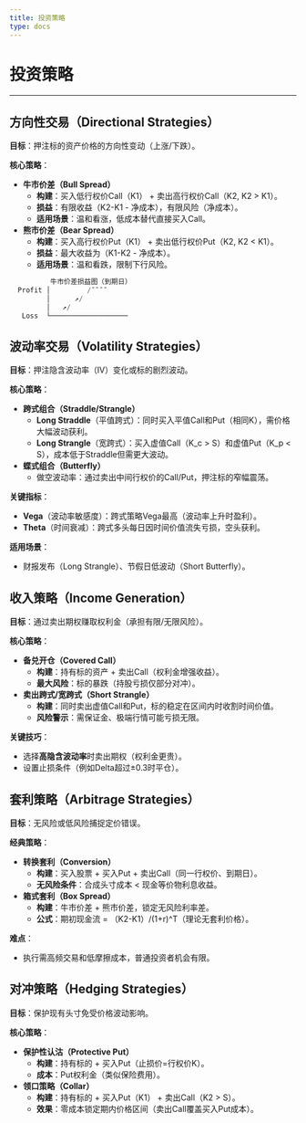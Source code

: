 ```yaml
---
title: 投资策略
type: docs
---
```


# 投资策略

---

## **方向性交易（Directional Strategies）**

**目标**：押注标的资产价格的方向性变动（上涨/下跌）。

**核心策略**：

- **牛市价差（Bull Spread）**
    - **构建**：买入低行权价Call（K1） + 卖出高行权价Call（K2, K2 > K1）。
    - **损益**：有限收益（K2-K1 - 净成本），有限风险（净成本）。
    - **适用场景**：温和看涨，低成本替代直接买入Call。
- **熊市价差（Bear Spread）**
    - **构建**：买入高行权价Put（K1） + 卖出低行权价Put（K2, K2 < K1）。
    - **损益**：最大收益为（K1-K2 - 净成本）。
    - **适用场景**：温和看跌，限制下行风险。

```jsx
          牛市价差损益图（到期日）  
  Profit │         /¯¯¯¯  
         │      ↗/  
         │   ↗/  
   Loss  └───────────────────  
```

## **波动率交易（Volatility Strategies）**

**目标**：押注隐含波动率（IV）变化或标的剧烈波动。

**核心策略**：

- **跨式组合（Straddle/Strangle）**
    - **Long Straddle**（平值跨式）：同时买入平值Call和Put（相同K），需价格大幅波动获利。
    - **Long Strangle**（宽跨式）：买入虚值Call（K_c > S）和虚值Put（K_p < S），成本低于Straddle但需更大波动。
- **蝶式组合（Butterfly）**
    - 做空波动率：通过卖出中间行权价的Call/Put，押注标的窄幅震荡。

**关键指标**：

- **Vega**（波动率敏感度）：跨式策略Vega最高（波动率上升时盈利）。
- **Theta**（时间衰减）：跨式多头每日因时间价值流失亏损，空头获利。

**适用场景**：

- 财报发布（Long Strangle）、节假日低波动（Short Butterfly）。

## **收入策略（Income Generation）**

**目标**：通过卖出期权赚取权利金（承担有限/无限风险）。

**核心策略**：

- **备兑开仓（Covered Call）**
    - **构建**：持有标的资产 + 卖出Call（权利金增强收益）。
    - **最大风险**：标的暴跌（持股亏损仅部分对冲）。
- **卖出跨式/宽跨式（Short Strangle）**
    - **构建**：同时卖出虚值Call和Put，标的稳定在区间内时收割时间价值。
    - **风险警示**：需保证金、极端行情可能亏损无限。

**关键技巧**：

- 选择**高隐含波动率**时卖出期权（权利金更贵）。
- 设置止损条件（例如Delta超过±0.3时平仓）。

## **套利策略（Arbitrage Strategies）**

**目标**：无风险或低风险捕捉定价错误。

**经典策略**：

- **转换套利（Conversion）**
    - **构建**：买入股票 + 买入Put + 卖出Call（同一行权价、到期日）。
    - **无风险条件**：合成头寸成本 < 现金等价物利息收益。
- **箱式套利（Box Spread）**
    - **构建**：牛市价差 + 熊市价差，锁定无风险利率差。
    - **公式**：期初现金流 = （K2-K1）/(1+r)^T（理论无套利价格）。

**难点**：

- 执行需高频交易和低摩擦成本，普通投资者机会有限。

## **对冲策略（Hedging Strategies）**

**目标**：保护现有头寸免受价格波动影响。

**核心策略**：

- **保护性认沽（Protective Put）**
    - **构建**：持有标的 + 买入Put（止损价=行权价K）。
    - **成本**：Put权利金（类似保险费用）。
- **领口策略（Collar）**
    - **构建**：持有标的 + 买入Put（K1） + 卖出Call（K2 > S）。
    - **效果**：零成本锁定期内价格区间（卖出Call覆盖买入Put成本）。